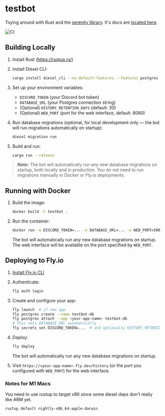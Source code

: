 # testbot

Toying around with Rust and the [serenity library](https://github.com/serenity-rs/serenity). It's docs are [located here](https://docs.rs/serenity/).

![CI](https://github.com/tmcarr/testbot/workflows/CI/badge.svg?branch=master)

## Building Locally

1. Install Rust (<https://rustup.rs/>)
2. Install Diesel CLI:

   ```sh
   cargo install diesel_cli --no-default-features --features postgres
   ```

3. Set up your environment variables:
   - `DISCORD_TOKEN` (your Discord bot token)
   - `DATABASE_URL` (your Postgres connection string)
   - (Optional) `HISTORY_RETENTION_DAYS` (default: 30)
   - (Optional) `WEB_PORT` (port for the web interface, default: 8080)
4. Run database migrations (optional, for local development only — the bot will run migrations automatically on startup):

   ```sh
   diesel migration run
   ```

5. Build and run:

   ```sh
   cargo run --release
   ```

> **Note:** The bot will automatically run any new database migrations on startup, both locally and in production. You do not need to run migrations manually in Docker or Fly.io deployments.

## Running with Docker

1. Build the image:

   ```sh
   docker build -t testbot .
   ```

2. Run the container:

   ```sh
   docker run -e DISCORD_TOKEN=... -e DATABASE_URL=... -e WEB_PORT=5000 -p 5000:5000 testbot
   ```

   The bot will automatically run any new database migrations on startup. The web interface will be available on the port specified by `WEB_PORT`.

## Deploying to Fly.io

1. [Install Fly.io CLI](https://fly.io/docs/hands-on/installing/)
2. Authenticate:

   ```sh
   fly auth login
   ```

3. Create and configure your app:

   ```sh
   fly launch  # if new app
   fly postgres create --name testbot-db
   fly postgres attach --app <your-app-name> testbot-db
   # This sets DATABASE_URL automatically
   fly secrets set DISCORD_TOKEN=...  # and optionally HISTORY_RETENTION_DAYS=... and WEB_PORT=...
   ```

4. Deploy:

   ```sh
   fly deploy
   ```

   The bot will automatically run any new database migrations on startup.

5. Visit `https://<your-app-name>.fly.dev/history` (or the port you configured with `WEB_PORT`) for the web interface.

### Notes for M1 Macs

You need to use rustup to target x86 since some diesel deps don't really like ARM yet.

```sh
rustup default nightly-x86_64-apple-darwin
```
